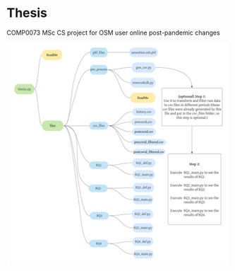 # Thesis
COMP0073 MSc CS project for OSM user online post-pandemic changes

![image](https://github.com/CSpharm/Thesis/blob/main/code_listing.png)
